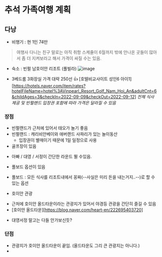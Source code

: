 # 추석 가족여행 계획

## 다낭

* 비행기 : 현 1인 74만

> 여행사 다니는 친구 말로는 아직 취항 스케쥴이 6월까지 밖에  안나온 곳들이 많아서 좀 더 지켜보라고 해서 가격이 싸질 수는 있음.

* 숙소 : 빈펄 남호이안 리조트 (풀빌라)
![image](https://user-images.githubusercontent.com/76562946/166088917-ab2d8f59-3426-4c64-9516-83fdaff7ef5b.png)
 
* 3베드룸 3화장실 가격 대략 250선 👍
[호텔비교사이트 성인6 아이1][https://hotels.naver.com/item/rates?hotelFileName=hotel%3AVinpearl_Resort_Golf_Nam_Hoi_An&adultCnt=6&childAges=3&checkIn=2022-09-09&checkOut=2022-09-12]
*전체 식사제공 및 빈펄랜드 입장권 포함에 따라 가격은 달라질 수 있음*

### 장점
* 빈펄랜드가 근처에 있어서 태오가 놀기 좋음
 * 빈펄랜드 : 캐리비안베이와 애버랜드 사파리가 있는 놀이동산
   * 입장권이 별매이기 때문에 1일 일정으로 사용
* 골프장이 있음
 - 아빠 / 대영 / 서정이 간단한 라운드 뛸 수있음.
* 풀보드 옵션이 있음
 - 풀보드 : 모든 식사를 리조트내에서 꽁짜(--사실은 미리 돈을 내는거지..--)로 할 수 있는 옵션
* 호이안 관광
 - 근처에 호이안 올드타운이라는 관광지가 있어서 야경등 관광을 간단히 즐길 수 있음
 - [호이안 올드타운][https://blog.naver.com/heart-en/222695403720]
* 대영서정 말고는 다들 안가보신듯?

### 단점
 * 관광지가 호이안 올드타운이 끝임. (올드타운도 그리 큰 관광지는 아니다.)
 * 

